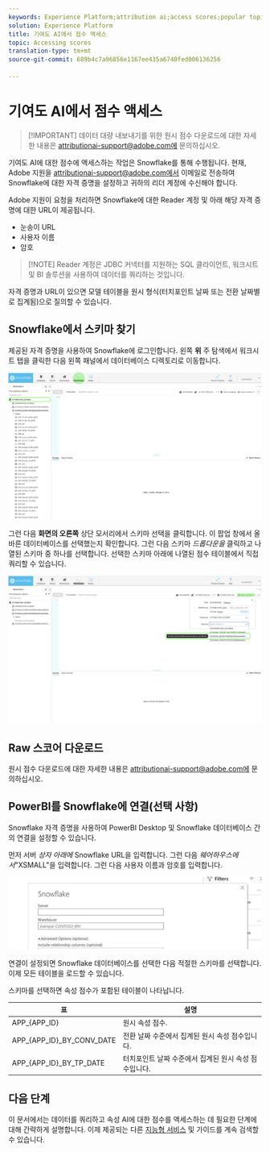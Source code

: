 ```yaml
---
keywords: Experience Platform;attribution ai;access scores;popular topics
solution: Experience Platform
title: 기여도 AI에서 점수 액세스
topic: Accessing scores
translation-type: tm+mt
source-git-commit: 689b4c7a96856e1167ee435a6740fed006136256

---
```



# 기여도 AI에서 점수 액세스

>[!IMPORTANT] 데이터 대량 내보내기를 위한 원시 점수 다운로드에 대한 자세한 내용은 attributionai-support@adobe.com에 문의하십시오.

기여도 AI에 대한 점수에 액세스하는 작업은 Snowflake를 통해 수행됩니다. 현재, Adobe 지원을 attributionai-support@adobe.com에서 이메일로 전송하여 Snowflake에 대한 자격 증명을 설정하고 귀하의 리더 계정에 수신해야 합니다.

Adobe 지원이 요청을 처리하면 Snowflake에 대한 Reader 계정 및 아래 해당 자격 증명에 대한 URL이 제공됩니다.

- 눈송이 URL
- 사용자 이름
- 암호

>[!NOTE] Reader 계정은 JDBC 커넥터를 지원하는 SQL 클라이언트, 워크시트 및 BI 솔루션을 사용하여 데이터를 쿼리하는 것입니다.

자격 증명과 URL이 있으면 모델 테이블을 원시 형식(터치포인트 날짜 또는 전환 날짜별로 집계됨)으로 질의할 수 있습니다.

## Snowflake에서 스키마 찾기

제공된 자격 증명을 사용하여 Snowflake에 로그인합니다. 왼쪽 **위** 주 탐색에서 워크시트 탭을 클릭한 다음 왼쪽 패널에서 데이터베이스 디렉토리로 이동합니다.

![워크시트 및 탐색](./images/download-scores/edited_snowflake_1.png)

그런 다음 **화면의 오른쪽** 상단 모서리에서 스키마 선택을 클릭합니다. 이 팝업 창에서 올바른 데이터베이스를 선택했는지 확인합니다. 그런 다음 스키마 *드롭다운을* 클릭하고 나열된 스키마 중 하나를 선택합니다. 선택한 스키마 아래에 나열된 점수 테이블에서 직접 쿼리할 수 있습니다.

![스키마 찾기](./images/download-scores/edited_snowflake_2.png)

## Raw 스코어 다운로드

원시 점수 다운로드에 대한 자세한 내용은 attributionai-support@adobe.com에 문의하십시오.

## PowerBI를 Snowflake에 연결(선택 사항)

Snowflake 자격 증명을 사용하여 PowerBI Desktop 및 Snowflake 데이터베이스 간의 연결을 설정할 수 있습니다.

먼저 서버 *상자 아래에* Snowflake URL을 입력합니다. 그런 다음 *웨어하우스에서*&quot;XSMALL&quot;을 입력합니다. 그런 다음 사용자 이름과 암호를 입력합니다.

![powerbi 예](./images/download-scores/powerbi-snowflake.png)

연결이 설정되면 Snowflake 데이터베이스를 선택한 다음 적절한 스키마를 선택합니다. 이제 모든 테이블을 로드할 수 있습니다.

스키마를 선택하면 속성 점수가 포함된 테이블이 나타납니다.

| 표 | 설명 |
| ----- | ----------- |
| APP_{APP_ID} | 원시 속성 점수. |
| APP_{APP_ID}_BY_CONV_DATE | 전환 날짜 수준에서 집계된 원시 속성 점수입니다. |
| APP_{APP_ID}_BY_TP_DATE | 터치포인트 날짜 수준에서 집계된 원시 속성 점수입니다. |

## 다음 단계

이 문서에서는 데이터를 쿼리하고 속성 AI에 대한 점수를 액세스하는 데 필요한 단계에 대해 간략하게 설명합니다. 이제 제공되는 다른 [지능형 서비스](../home.md) 및 가이드를 계속 검색할 수 있습니다.